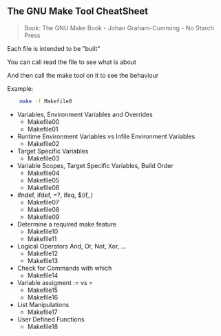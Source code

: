 ## The GNU Make Tool CheatSheet
> Book: The GNU Make Book - Johan Graham-Cumming - No Starch Press

Each file is intended to be "built"  
  
You can call read the file to see what is about  
  
And then call the make tool on it to see the behaviour  

Example:
```bash
    make -f Makefile0
```


- Variables, Environment Variables and Overrides
	- Makefile00
	- Makefile01
- Runtime Environment Variables vs Infile Environment Variables
	- Makefile02
- Target Specific Variables
	- Makefile03
- Variable Scopes, Target Specific Variables, Build Order
	- Makefile04
	- Makefile05
	- Makefile06
- ifndef, ifdef, =?, ifeq, $(if,,)
	- Makefile07
	- Makefile08
	- Makefile09
- Determine a required make feature
    - Makefile10
    - Makefile11
- Logical Operators And, Or, Not, Xor, ...
    - Makefile12
    - Makefile13
- Check for Commands with which
    - Makefile14
- Variable assigment := vs =
    - Makefile15
    - Makefile16
- List Manipulations
    - Makefile17
- User Defined Functions
    - Makefile18
